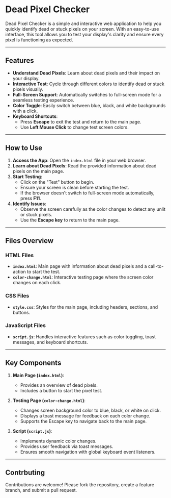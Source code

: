 # Dead Pixel Checker

Dead Pixel Checker is a simple and interactive web application to help you quickly identify dead or stuck pixels on your screen. With an easy-to-use interface, this tool allows you to test your display's clarity and ensure every pixel is functioning as expected.

---

## Features

- **Understand Dead Pixels**: Learn about dead pixels and their impact on your display.
- **Interactive Test**: Cycle through different colors to identify dead or stuck pixels visually.
- **Full-Screen Support**: Automatically switches to full-screen mode for a seamless testing experience.
- **Color Toggle**: Easily switch between blue, black, and white backgrounds with a click.
- **Keyboard Shortcuts**:
  - Press **Escape** to exit the test and return to the main page.
  - Use **Left Mouse Click** to change test screen colors.

---

## How to Use

1. **Access the App**: Open the `index.html` file in your web browser.
2. **Learn about Dead Pixels**: Read the provided information about dead pixels on the main page.
3. **Start Testing**:
   - Click on the "Test" button to begin.
   - Ensure your screen is clean before starting the test.
   - If the browser doesn't switch to full-screen mode automatically, press **F11**.
4. **Identify Issues**:
   - Observe the screen carefully as the color changes to detect any unlit or stuck pixels.
   - Use the **Escape key** to return to the main page.

---

## Files Overview

### HTML Files
- **`index.html`**: Main page with information about dead pixels and a call-to-action to start the test.
- **`color-change.html`**: Interactive testing page where the screen color changes on each click.

### CSS Files
- **`style.css`**: Styles for the main page, including headers, sections, and buttons.

### JavaScript Files
- **`script.js`**: Handles interactive features such as color toggling, toast messages, and keyboard shortcuts.

---

## Key Components

1. **Main Page (`index.html`)**:
   - Provides an overview of dead pixels.
   - Includes a button to start the pixel test.

2. **Testing Page (`color-change.html`)**:
   - Changes screen background color to blue, black, or white on click.
   - Displays a toast message for feedback on each color change.
   - Supports the Escape key to navigate back to the main page.

3. **Script (`script.js`)**:
   - Implements dynamic color changes.
   - Provides user feedback via toast messages.
   - Ensures smooth navigation with global keyboard event listeners.

---
## Contrbuting


Contributions are welcome! Please fork the repository, create a feature branch, and submit a pull request.

